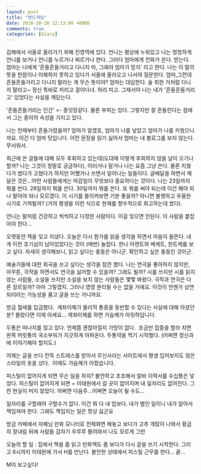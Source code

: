 ```yaml
---
layout: post
title: "엔드게임"
date: 2018-10-20 12:13:00 +0900
comments: true 
categories: [diary] 
---
```

김해에서 서울로 올라가기 위해 진영역에 있다. 언니는 평상에 누워있고 나는 멍청하게 언니를 보거나 언니를 누르거나 찌르거나 한다. 그러다 엄마에게 전화가 온다. 받는다.
엄마는 나에게 '흔들흔들거리고 다니지 마, 그래야 엄마가 믿지' 라고 한다. 나는 이 말의 뜻을 한참이나 이해하지 못하고 있다가 서울에 올라오고 나서야 질문한다. 엄마,그런데 흔들흔들거리고 다니지 말라는 게 무슨 뜻이야? 엄마는 대답한다. 술 취한 거처럼 다니지 말라고~ 정신 똑바로 차리고 걸어다녀. 허리 피고. 그제서야 나는 내가 '흔들흔들거리고' 있었다는 사실을 깨닫는다.

'흔들흔들거리는 인간' <- 종잇장같다. 물론 부피는 있다. 그렇지만 잘 흔들린다는 점에서 그는 종이의 속성을 가지고 있다. 

나는 언제부터 흔들거렸을까? 엄마가 알겠죠, 엄마가 나를 낳았고 엄마가 나를 키웠으니까요. 이건 다 엄마 탓입니다. 이런 문장을 읽기 싫어서 엄마는 내 블로그를 보지 않는다. 무서워서. 

최근에 쓴 글들에 대해 모두 후회하고 있는데(도대체 이렇게 후회하지 않을 날이 오기나 할까? 나는 그것이 정말로 궁금하다), 이러거나 말거나 나는 요즘 그냥 쓴다. 물론 지웠다가 썼다가 고쳤다가 하지만 어쨌거나 쓰면서 일어나는 일들이다. 글배달을 하면서 깨달은 것은...어떤 사람들에게는 마감일이 무엇보다 중요하다는 것이다. 나는 23일까지 뭐를 쓴다. 28일까지 뭐를 쓴다. 30일까지 뭐를 쓴다. 또 뭐를 써야 되는데 이건 해야 되나 말아야 되나 모르겠다. 이 시기를 돌이켜보면 기분 좋을까? 아니면 불행하고 우울한 시기로 기억될까? (거의 평생을 이런 식으로 현재를 향수적으로 회고하는데 썼다).

언니는 말처럼 건강하고 씩씩하고 다정한 사람이다. 이걸 잊으면 안된다. 이 사람을 붙잡아야 한다...

오랫동안 책을 잊고 지냈다. 오늘은 다시 뭔가를 읽을 생각을 하면서 마음이 들뜬다. 내게 이런 호기심이 남아있었다는 것이 (매번) 놀랍다.
한나 아렌트와 베케트, 한트케를 보고 싶다. 자세히 생각해보니, 읽고 싶다는 충동은 아니군. 확인하고 싶은 충동인 것이군. 

예술가들에 대한 희곡을 쓰고 싶다는 생각을 잠깐 했다. 나는 연극을 좋아하지 않지만, 아무튼, 극작을 하면서도 연극을 싫어할 수 있을까? 그래도 될까? 시를 쓰지만 시를 읽지 않는 사람들, 소설을 쓰지만 소설을 보지 않는 사람들은 몇몇 봐왔다. 극작과 연극은 다른 장르일까? 아마 그렇겠지. 그러나 영영 분리될 수는 없을 거에요. 이것이 언젠가 상연되리라는 가능성을 품고 글을 쓰는 거니까요. 

방금 월세를 입금했다. 
계좌이체가 물리적 통증을 동반할 수 있다는 사실에 대해 아셨던 분?
몰랐다면 이제 아세요...
계좌이체를 하면 가슴께가 아릿하답니다.

두통은 떠나지를 않고 있다. 언제쯤 괜찮아질지 가망이 없다. 
조금만 집중을 할라 치면 왼쪽 머릿통의 국소부위가 지긋하게 아파온다.
두통약을 먹기 시작했다. (어쩌면 정신과에 이야기해야 할지도.)

어제는 글을 쓰다 잔뜩 스트레스를 받아서 무신사라는 사이트에서 평생 입어보지도 않은 스타일의 옷을 샀다. 
이때도 가슴께가 아팠습니다.

피스틸이 없어지게 되면 무슨 일을 하지? 불안하고 초조해서 알바 이력서를 수십통은 넣었다.
피스틸이 없어지게 되면 = 이태원에서 갈 곳이 없어지며 내 일자리도 없어진다.
그런 현실이 머지 않았다. 어쩌면 다음주...어쩌면 오늘이 될 수도...

일자리를 구할래야 구할수가 없다.
이건 뭐 다 내 업보다. 내가 벌인 일이니 내가 알아서 책임져야 한다.
그래도 책임지는 일은 항상 싫군요

방금 카페에서 자혜님 만화 모니터로 전체화면 해놓고 보다가 고추 개많이 나와서 황급히 창내림
뒤에 사람들 갑자기 우루루 몰려와서 나도 모르게 그만

오늘의 할 일 : 집에서 책을 좀 읽고 만화책도 좀 보다가 다시 글을 쓰기 시작한다. 그리고 6시까지 이태원에 가서 H를 만난다. 불안한 상태에서 피스틸 근무를 한다...
끝...

M이 보고싶다! 

